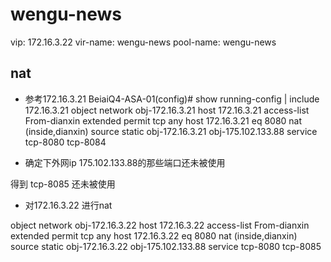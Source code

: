 # wengu-news

vip: 172.16.3.22 
vir-name: wengu-news
pool-name: wengu-news

## nat

- 参考172.16.3.21
BeiaiQ4-ASA-01(config)# show running-config | include 172.16.3.21
object network obj-172.16.3.21
 host 172.16.3.21
access-list From-dianxin extended permit tcp any host 172.16.3.21 eq 8080 
nat (inside,dianxin) source static obj-172.16.3.21 obj-175.102.133.88 service tcp-8080 tcp-8084

- 确定下外网ip 175.102.133.88的那些端口还未被使用

得到 tcp-8085 还未被使用

- 对172.16.3.22 进行nat

object network obj-172.16.3.22
 host 172.16.3.22
access-list From-dianxin extended permit tcp any host 172.16.3.22 eq 8080 
nat (inside,dianxin) source static obj-172.16.3.22 obj-175.102.133.88 service tcp-8080 tcp-8085
